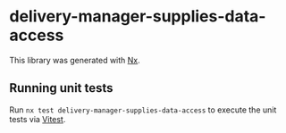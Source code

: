 # delivery-manager-supplies-data-access

This library was generated with [Nx](https://nx.dev).

## Running unit tests

Run `nx test delivery-manager-supplies-data-access` to execute the unit tests via [Vitest](https://vitest.dev/).
